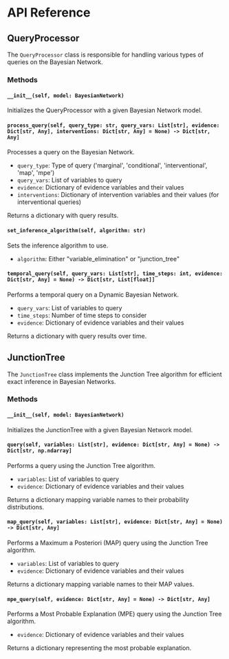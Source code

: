# API Reference

## QueryProcessor

The `QueryProcessor` class is responsible for handling various types of queries on the Bayesian Network.

### Methods

#### `__init__(self, model: BayesianNetwork)`

Initializes the QueryProcessor with a given Bayesian Network model.

#### `process_query(self, query_type: str, query_vars: List[str], evidence: Dict[str, Any], interventions: Dict[str, Any] = None) -> Dict[str, Any]`

Processes a query on the Bayesian Network.

- `query_type`: Type of query ('marginal', 'conditional', 'interventional', 'map', 'mpe')
- `query_vars`: List of variables to query
- `evidence`: Dictionary of evidence variables and their values
- `interventions`: Dictionary of intervention variables and their values (for interventional queries)

Returns a dictionary with query results.

#### `set_inference_algorithm(self, algorithm: str)`

Sets the inference algorithm to use.

- `algorithm`: Either "variable_elimination" or "junction_tree"

#### `temporal_query(self, query_vars: List[str], time_steps: int, evidence: Dict[str, Any] = None) -> Dict[str, List[float]]`

Performs a temporal query on a Dynamic Bayesian Network.

- `query_vars`: List of variables to query
- `time_steps`: Number of time steps to consider
- `evidence`: Dictionary of evidence variables and their values

Returns a dictionary with query results over time.

## JunctionTree

The `JunctionTree` class implements the Junction Tree algorithm for efficient exact inference in Bayesian Networks.

### Methods

#### `__init__(self, model: BayesianNetwork)`

Initializes the JunctionTree with a given Bayesian Network model.

#### `query(self, variables: List[str], evidence: Dict[str, Any] = None) -> Dict[str, np.ndarray]`

Performs a query using the Junction Tree algorithm.

- `variables`: List of variables to query
- `evidence`: Dictionary of evidence variables and their values

Returns a dictionary mapping variable names to their probability distributions.

#### `map_query(self, variables: List[str], evidence: Dict[str, Any] = None) -> Dict[str, Any]`

Performs a Maximum a Posteriori (MAP) query using the Junction Tree algorithm.

- `variables`: List of variables to query
- `evidence`: Dictionary of evidence variables and their values

Returns a dictionary mapping variable names to their MAP values.

#### `mpe_query(self, evidence: Dict[str, Any] = None) -> Dict[str, Any]`

Performs a Most Probable Explanation (MPE) query using the Junction Tree algorithm.

- `evidence`: Dictionary of evidence variables and their values

Returns a dictionary representing the most probable explanation.